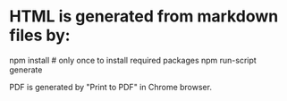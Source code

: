 HTML is generated from markdown files by:
=====================================================

npm install # only once to install required packages
npm run-script generate

PDF is generated by "Print to PDF" in Chrome browser.
